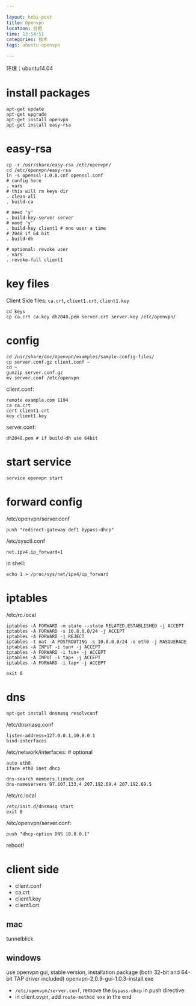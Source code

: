 ```yaml
---

layout: hebi-post
title: Openvpn
location: 合肥
time: 13:54:51
categories: 技术
tags: ubuntu openvpn

---
```


环境：ubuntu14.04

# install packages

    apt-get update
    apt-get upgrade
    apt-get install openvpn
    apt-get install easy-rsa

# easy-rsa

    cp -r /usr/share/easy-rsa /etc/openvpn/
    cd /etc/openvpn/easy-rsa
    ln -s openssl-1.0.0.cnf openssl.conf
    # config here
    . vars
    # this will rm keys dir
    . clean-all
    . build-ca

    # need 'y'
    . build-key-server server
    # need 'y'
    . build-key client1 # one user a time
    # 2048 if 64 bit
    . build-dh

    # optional: revoke user
    . vars
    . revoke-full client1

# key files

Client Side files: `ca.crt`, `client1.crt`, `client1.key`

    cd keys
    cp ca.crt ca.key dh2048.pem server.crt server.key /etc/openvpn/

# config

    cd /usr/share/doc/openvpn/examples/sample-config-files/
    cp server.conf.gz client.conf ~
    cd ~
    gunzip server.conf.gz
    mv server.conf /etc/openvpn

client.conf:

    remote example.com 1194
    ca ca.crt
    cert client1.crt
    key client1.key

server.conf:

    dh2048.pem # if build-dh use 64bit

# start service

    service openvpn start

# forward config

/etc/openvpn/server.conf

    push "redirect-gateway def1 bypass-dhcp"

/etc/sysctl.conf

    net.ipv4.ip_forward=1

in shell:

    echo 1 > /proc/sys/net/ipv4/ip_forward

# iptables

/etc/rc.local

    iptables -A FORWARD -m state --state RELATED,ESTABLISHED -j ACCEPT
    iptables -A FORWARD -s 10.8.0.0/24 -j ACCEPT
    iptables -A FORWARD -j REJECT
    iptables -t nat -A POSTROUTING -s 10.8.0.0/24 -o eth0 -j MASQUERADE
    iptables -A INPUT -i tun+ -j ACCEPT
    iptables -A FORWARD -i tun+ -j ACCEPT
    iptables -A INPUT -i tap+ -j ACCEPT
    iptables -A FORWARD -i tap+ -j ACCEPT

    exit 0

# dns

    apt-get install dnsmasq resolvconf

/etc/dnsmasq.conf

    listen-address=127.0.0.1,10.8.0.1
    bind-interfaces

/etc/network/interfaces: # optional

    auto eth0
    iface eth0 inet dhcp

    dns-search members.linode.com
    dns-nameservers 97.107.133.4 207.192.69.4 207.192.69.5

/etc/rc.local

    /etc/init.d/dnsmasq start
    exit 0

/etc/openvpn/server.conf:

    push "dhcp-option DNS 10.8.0.1"

reboot!


# client side
* client.conf
* ca.crt
* client1.key
* client1.crt

## mac
tunnelblick

## windows
use openvpn gui, stable version, installation package
(both 32-bit and 64-bit TAP driver included)
openvpn-2.0.9-gui-1.0.3-install.exe

* `/etc/openvpn/server.conf`, remove the `bypass-dhcp` in push directive
* in client.ovpn, add `route-method exe` in the end
